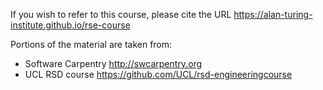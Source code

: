 
If you wish to refer to this course, please cite the URL
https://alan-turing-institute.github.io/rse-course

Portions of the material are taken from:
- Software Carpentry http://swcarpentry.org
- UCL RSD course https://github.com/UCL/rsd-engineeringcourse

